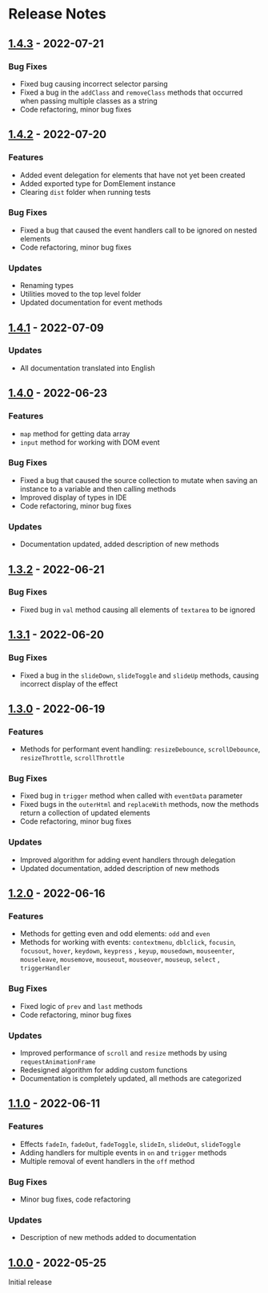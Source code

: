 # Release Notes

[1.4.3]: https://github.com/digikid/dom-element/releases/tag/1.4.3

## [1.4.3] - 2022-07-21

### Bug Fixes

- Fixed bug causing incorrect selector parsing
- Fixed a bug in the `addClass` and `removeClass` methods that occurred when passing multiple classes as a string
- Code refactoring, minor bug fixes

[1.4.2]: https://github.com/digikid/dom-element/releases/tag/1.4.2

## [1.4.2] - 2022-07-20

### Features

- Added event delegation for elements that have not yet been created
- Added exported type for DomElement instance
- Clearing `dist` folder when running tests

### Bug Fixes

- Fixed a bug that caused the event handlers call to be ignored on nested elements
- Code refactoring, minor bug fixes

### Updates

- Renaming types
- Utilities moved to the top level folder
- Updated documentation for event methods

[1.4.1]: https://github.com/digikid/dom-element/releases/tag/1.4.1

## [1.4.1] - 2022-07-09

### Updates

- All documentation translated into English

[1.4.0]: https://github.com/digikid/dom-element/releases/tag/1.4.0

## [1.4.0] - 2022-06-23

### Features

- `map` method for getting data array
- `input` method for working with DOM event

### Bug Fixes

- Fixed a bug that caused the source collection to mutate when saving an instance to a variable and then
  calling methods
- Improved display of types in IDE
- Code refactoring, minor bug fixes

### Updates

- Documentation updated, added description of new methods

[1.3.2]: https://github.com/digikid/dom-element/releases/tag/1.3.2

## [1.3.2] - 2022-06-21

### Bug Fixes

- Fixed bug in `val` method causing all elements of `textarea` to be ignored

[1.3.1]: https://github.com/digikid/dom-element/releases/tag/1.3.1

## [1.3.1] - 2022-06-20

### Bug Fixes

- Fixed a bug in the `slideDown`, `slideToggle` and `slideUp` methods, causing incorrect display of the effect

[1.3.0]: https://github.com/digikid/dom-element/releases/tag/1.3.0

## [1.3.0] - 2022-06-19

### Features

- Methods for performant event handling: `resizeDebounce`, `scrollDebounce`, `resizeThrottle`, `scrollThrottle`

### Bug Fixes

- Fixed bug in `trigger` method when called with `eventData` parameter
- Fixed bugs in the `outerHtml` and `replaceWith` methods, now the methods return a collection of updated elements
- Code refactoring, minor bug fixes

### Updates

- Improved algorithm for adding event handlers through delegation
- Updated documentation, added description of new methods

[1.2.0]: https://github.com/digikid/dom-element/releases/tag/1.2.0

## [1.2.0] - 2022-06-16

### Features

- Methods for getting even and odd elements: `odd` and `even`
- Methods for working with events: `contextmenu`, `dblclick`, `focusin`, `focusout`, `hover`, `keydown`, `keypress`
  , `keyup`, `mousedown`, `mouseenter`, `mouseleave`, `mousemove`, `mouseout`, `mouseover`, `mouseup`, `select`
  , `triggerHandler`

### Bug Fixes

- Fixed logic of `prev` and `last` methods
- Code refactoring, minor bug fixes

### Updates

- Improved performance of `scroll` and `resize` methods by using `requestAnimationFrame`
- Redesigned algorithm for adding custom functions
- Documentation is completely updated, all methods are categorized

[1.1.0]: https://github.com/digikid/dom-element/releases/tag/1.1.0

## [1.1.0] - 2022-06-11

### Features

- Effects `fadeIn`, `fadeOut`, `fadeToggle`, `slideIn`, `slideOut`, `slideToggle`
- Adding handlers for multiple events in `on` and `trigger` methods
- Multiple removal of event handlers in the `off` method

### Bug Fixes

- Minor bug fixes, code refactoring

### Updates

- Description of new methods added to documentation

[1.0.0]: https://github.com/digikid/dom-element/releases/tag/1.0.0

## [1.0.0] - 2022-05-25

Initial release
